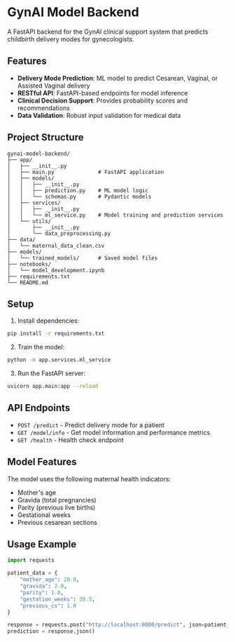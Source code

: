 # GynAI Model Backend

A FastAPI backend for the GynAI clinical support system that predicts childbirth delivery modes for gynecologists.

## Features

- **Delivery Mode Prediction**: ML model to predict Cesarean, Vaginal, or Assisted Vaginal delivery
- **RESTful API**: FastAPI-based endpoints for model inference
- **Clinical Decision Support**: Provides probability scores and recommendations
- **Data Validation**: Robust input validation for medical data

## Project Structure

```
gynai-model-backend/
├── app/
│   ├── __init__.py
│   ├── main.py              # FastAPI application
│   ├── models/
│   │   ├── __init__.py
│   │   ├── prediction.py    # ML model logic
│   │   └── schemas.py       # Pydantic models
│   ├── services/
│   │   ├── __init__.py
│   │   └── ml_service.py    # Model training and prediction services
│   └── utils/
│       ├── __init__.py
│       └── data_preprocessing.py
├── data/
│   └── maternal_data_clean.csv
├── models/
│   └── trained_models/      # Saved model files
├── notebooks/
│   └── model_development.ipynb
├── requirements.txt
└── README.md
```

## Setup

1. Install dependencies:
```bash
pip install -r requirements.txt
```

2. Train the model:
```bash
python -m app.services.ml_service
```

3. Run the FastAPI server:
```bash
uvicorn app.main:app --reload
```

## API Endpoints

- `POST /predict` - Predict delivery mode for a patient
- `GET /model/info` - Get model information and performance metrics
- `GET /health` - Health check endpoint

## Model Features

The model uses the following maternal health indicators:
- Mother's age
- Gravida (total pregnancies)
- Parity (previous live births)
- Gestational weeks
- Previous cesarean sections

## Usage Example

```python
import requests

patient_data = {
    "mother_age": 28.0,
    "gravida": 2.0,
    "parity": 1.0,
    "gestation_weeks": 38.5,
    "previous_cs": 1.0
}

response = requests.post("http://localhost:8000/predict", json=patient_data)
prediction = response.json()
```



